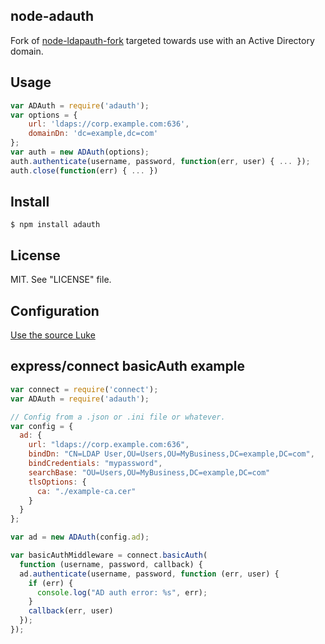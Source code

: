 ## node-adauth

Fork of [node-ldapauth-fork](https://github.com/vesse/node-ldapauth-fork)
targeted towards use with an Active Directory domain.

## Usage

```javascript
var ADAuth = require('adauth');
var options = {
    url: 'ldaps://corp.example.com:636',
    domainDn: 'dc=example,dc=com'
};
var auth = new ADAuth(options);
auth.authenticate(username, password, function(err, user) { ... });
auth.close(function(err) { ... })
```

## Install

    $ npm install adauth


## License

MIT. See "LICENSE" file.


## Configuration

[Use the source Luke](
https://github.com/adalinesimonian/node-adauth/blob/master/lib/adauth.js#L25-110)


## express/connect basicAuth example

```javascript
var connect = require('connect');
var ADAuth = require('adauth');

// Config from a .json or .ini file or whatever.
var config = {
  ad: {
    url: "ldaps://corp.example.com:636",
    bindDn: "CN=LDAP User,OU=Users,OU=MyBusiness,DC=example,DC=com",
    bindCredentials: "mypassword",
    searchBase: "OU=Users,OU=MyBusiness,DC=example,DC=com"
    tlsOptions: {
      ca: "./example-ca.cer"
    }
  }
};

var ad = new ADAuth(config.ad);

var basicAuthMiddleware = connect.basicAuth(
  function (username, password, callback) {
  ad.authenticate(username, password, function (err, user) {
    if (err) {
      console.log("AD auth error: %s", err);
    }
    callback(err, user)
  });
});
```
